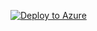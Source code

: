 [![Deploy to Azure](https://aka.ms/deploytoazurebutton)](https://portal.azure.com/#create/Microsoft.Template/uri/https%3A%2F%2Fraw.githubusercontent.com%2Fmacavall%2Ftestflex5601%2Frefs%2Fheads%2Fmaster%2Ftemplate5.json)
